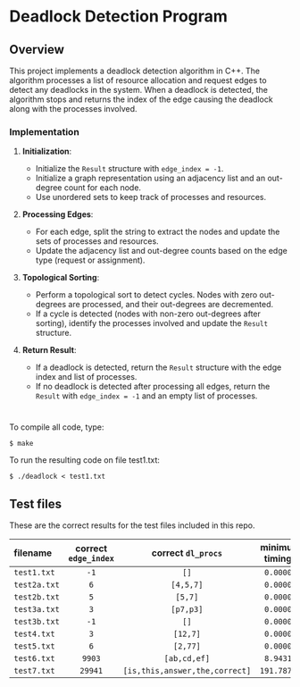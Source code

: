 # Deadlock Detection Program

## Overview

This project implements a deadlock detection algorithm in C++. The algorithm processes a list of resource allocation and request edges to detect any deadlocks in the system. When a deadlock is detected, the algorithm stops and returns the index of the edge causing the deadlock along with the processes involved.

### Implementation

1. **Initialization**:
   - Initialize the `Result` structure with `edge_index = -1`.
   - Initialize a graph representation using an adjacency list and an out-degree count for each node.
   - Use unordered sets to keep track of processes and resources.

2. **Processing Edges**:
   - For each edge, split the string to extract the nodes and update the sets of processes and resources.
   - Update the adjacency list and out-degree counts based on the edge type (request or assignment).

3. **Topological Sorting**:
   - Perform a topological sort to detect cycles. Nodes with zero out-degrees are processed, and their out-degrees are decremented.
   - If a cycle is detected (nodes with non-zero out-degrees after sorting), identify the processes involved and update the `Result` structure.

4. **Return Result**:
   - If a deadlock is detected, return the `Result` structure with the edge index and list of processes.
   - If no deadlock is detected after processing all edges, return the `Result` with `edge_index = -1` and an empty list of processes.

# 

To compile all code, type:
```
$ make
```

To run the resulting code on file test1.txt:
```
$ ./deadlock < test1.txt
```


## Test files

These are the correct results for the test files included in this repo.

| filename   | correct `edge_index` | correct `dl_procs` | minimum timings     | good timings     |
| :---------- | :-------------: | :-----------: | :-----------------: | :--------------: |
| `test1.txt` | `-1`            | `[]`          | `0.0000s`           | `0.0000s`        |
| `test2a.txt`| `6`             | `[4,5,7]`     | `0.0000s`           | `0.0000s`        |
| `test2b.txt`| `5`             | `[5,7]`       | `0.0000s`           | `0.0000s`        |
| `test3a.txt`| `3`             | `[p7,p3]`     | `0.0000s`           | `0.0000s`        |
| `test3b.txt`| `-1`            | `[]`          | `0.0000s`           | `0.0000s`        |
| `test4.txt` | `3`             | `[12,7]`      | `0.0000s`           | `0.0000s`        |
| `test5.txt` | `6`             | `[2,77]`      | `0.0000s`           | `0.0000s`        |
| `test6.txt` | `9903`          | `[ab,cd,ef]`  |`8.9431s`            | `0.8771s`        |
| `test7.txt` | `29941`         | `[is,this,answer,the,correct]`  |`191.7872s`    | `8.0726s`        |


